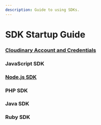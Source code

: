 ```yaml
---
description: Guide to using SDKs.
---
```


# SDK Startup Guide

### [Cloudinary Account and Credentials](node.js/node-setup/cloudinary-account.md)

### JavaScript SDK

### [Node.js SDK](node.js/)

### PHP SDK

### Java SDK

### Ruby SDK



